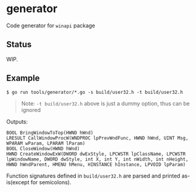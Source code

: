 # generator

Code generator for `winapi` package

## Status

WIP.

## Example

```
$ go run tools/generator/*.go -s build/user32.h -t build/user32.h
```

> Note: `-t build/user32.h` above is just a dummy option, thus can be ignored

Outputs:
```
BOOL BringWindowToTop(HWND hWnd)
LRESULT CallWindowProcW(WNDPROC lpPrevWndFunc, HWND hWnd, UINT Msg, WPARAM wParam, LPARAM lParam)
BOOL CloseWindow(HWND hWnd)
HWND CreateWindowExW(DWORD dwExStyle, LPCWSTR lpClassName, LPCWSTR lpWindowName, DWORD dwStyle, int X, int Y, int nWidth, int nHeight, HWND hWndParent, HMENU hMenu, HINSTANCE hInstance, LPVOID lpParam)
```

Function signatures defined in `build/user32.h` are parsed and printed as-is(except for semicolons).
